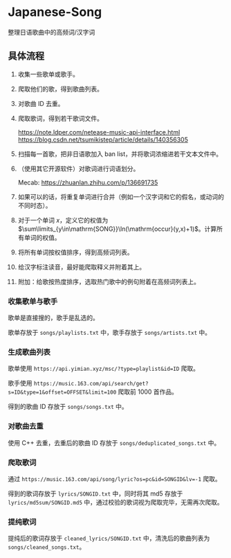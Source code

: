 # Japanese-Song
整理日语歌曲中的高频词/汉字词

## 具体流程

1. 收集一些歌单或歌手。
1. 爬取他们的歌，得到歌曲列表。
1. 对歌曲 ID 去重。
1. 爬取歌词，得到若干歌词文件。

	https://note.ldper.com/netease-music-api-interface.html
	https://blog.csdn.net/tsumikistep/article/details/140356305

1. 扫描每一首歌，把非日语歌加入 ban list，并将歌词浓缩进若干文本文件中。
1. （使用其它开源软件）对歌词进行词语划分。

    Mecab: https://zhuanlan.zhihu.com/p/136691735

1. 如果可以的话，将重复单词进行合并（例如一个汉字词和它的假名，或动词的不同时态）。
1. 对于一个单词 $x$，定义它的权值为 $\sum\limits_{y\in\mathrm{SONG}}\ln(\mathrm{occur}(y,x)+1)$。计算所有单词的权值。
1. 将所有单词按权值排序，得到高频词列表。
1. 给汉字标注读音，最好能爬取释义并附着其上。
1. 附加：给歌按热度排序，选取热门歌中的例句附着在高频词列表上。

### 收集歌单与歌手

歌单是直接搜的，歌手是乱选的。

歌单存放于 `songs/playlists.txt` 中，歌手存放于 `songs/artists.txt` 中。

### 生成歌曲列表

歌单使用 `https://api.yimian.xyz/msc/?type=playlist&id=ID` 爬取。

歌手使用 `https://music.163.com/api/search/get?s=ID&type=1&offset=OFFSET&limit=100` 爬取前 $1000$ 首作品。

得到的歌曲 ID 存放于 `songs/songs.txt` 中。

### 对歌曲去重

使用 C++ 去重，去重后的歌曲 ID 存放于 `songs/deduplicated_songs.txt` 中。

### 爬取歌词

通过 `https://music.163.com/api/song/lyric?os=pc&id=SONGID&lv=-1` 爬取。

得到的歌词存放于 `lyrics/SONGID.txt` 中，同时将其 md5 存放于 `lyrics/md5sum/SONGID.md5` 中，通过校验的歌词视为爬取完毕，无需再次爬取。

### 提纯歌词

提纯后的歌词存放于 `cleaned_lyrics/SONGID.txt` 中，清洗后的歌曲列表为 `songs/cleaned_songs.txt`。